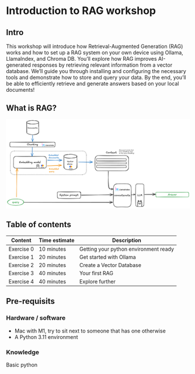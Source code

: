# Introduction to RAG workshop

## Intro

This workshop will introduce how Retrieval-Augmented Generation (RAG) works and how to set up a RAG system on your own device using Ollama, LlamaIndex, and Chroma DB. You’ll explore how RAG improves AI-generated responses by retrieving relevant information from a vector database. We’ll guide you through installing and configuring the necessary tools and demonstrate how to store and query your data. By the end, you’ll be able to efficiently retrieve and generate answers based on your local documents!


## What is RAG?

![Diagram showing a RAG diagram.](img/diagrams/RAG_diagram.png)

## Table of contents


| Content    | Time estimate | Description
| -------- | ------- | ------- |
|     Exercise 0     | 10 minutes   | Getting your python environment ready |
|     Exercise 1     | 20 minutes   |  Get started with Ollama |
|     Exercise 2     | 20 minutes   | Create a Vector Database |
|     Exercise 3     | 40 minutes   |Your first RAG |
|     Exercise 4     | 40 minutes   | Explore further |


## Pre-requisits

### Hardware / software
- Mac with M1, try to sit next to someone that has one otherwise
- A Python 3.11 environment

### Knowledge

Basic python


